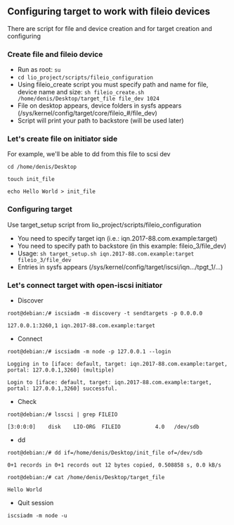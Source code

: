 ## Configuring target to work with fileio devices

There are script for file and device creation and for target creation and configuring

### Create file and fileio device

* Run as root: `su`
* `cd lio_project/scripts/fileio_configuration`
* Using fileio_create script you must specify path and name for file, device name and size: 
`sh fileio_create.sh /home/denis/Desktop/target_file file_dev 1024`
* File on desktop appears, device folders in sysfs appears (/sys/kernel/config/target/core/fileio_#/file_dev)
* Script will print your path to backstore (will be used later)

### Let's create file on initiator side

For example, we'll be able to dd from this file to scsi dev

`cd /home/denis/Desktop`

`touch init_file`

`echo Hello World > init_file`

### Configuring target

Use target_setup script from lio_project/scripts/fileio_configuration

* You need to specify target iqn (i.e.: iqn.2017-88.com.example:target)
* You need to specify path to backstore (in this example: fileio_3/file_dev)
* Usage: `sh target_setup.sh iqn.2017-88.com.example:target fileio_3/file_dev`
* Entries in sysfs appears (/sys/kernel/config/target/iscsi/iqn.../tpgt_1/...)

### Let's connect target with open-iscsi initiator

* Discover

`root@debian:/# iscsiadm -m discovery -t sendtargets -p 0.0.0.0`

`127.0.0.1:3260,1 iqn.2017-88.com.example:target`

* Connect

`root@debian:/# iscsiadm -m node -p 127.0.0.1 --login`

`Logging in to [iface: default, target: iqn.2017-88.com.example:target, portal: 127.0.0.1,3260] (multiple)`

`Login to [iface: default, target: iqn.2017-88.com.example:target, portal: 127.0.0.1,3260] successful.`

* Check

`root@debian:/# lsscsi | grep FILEIO`

`[3:0:0:0]    disk    LIO-ORG  FILEIO           4.0   /dev/sdb `

* dd

`root@debian:/# dd if=/home/denis/Desktop/init_file of=/dev/sdb`

`0+1 records in
0+1 records out
12 bytes copied, 0.508858 s, 0.0 kB/s`

`root@debian:/# cat /home/denis/Desktop/target_file `

`Hello World`

* Quit session

`iscsiadm -m node -u`
